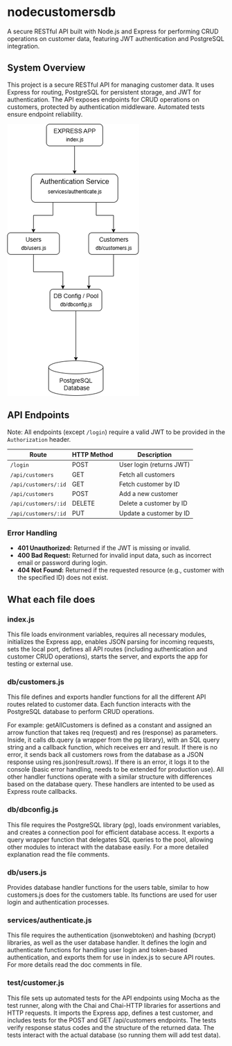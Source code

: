 # nodecustomersdb
A secure RESTful API built with Node.js and Express for performing CRUD operations on customer data, featuring JWT authentication and PostgreSQL integration.

## System Overview
This project is a secure RESTful API for managing customer data. It uses Express for routing, PostgreSQL for persistent storage, and JWT for authentication. The API exposes endpoints for CRUD operations on customers, protected by authentication middleware. Automated tests ensure endpoint reliability.

![System Architecture](app-flow-diagram.png)

## API Endpoints
Note: All endpoints (except `/login`) require a valid JWT to be provided in the `Authorization` header.

| Route                | HTTP Method | Description              |
|----------------------|-------------|--------------------------|
| `/login`             | POST        | User login (returns JWT) |
| `/api/customers`     | GET         | Fetch all customers      |
| `/api/customers/:id` | GET         | Fetch customer by ID     |
| `/api/customers`     | POST        | Add a new customer       |
| `/api/customers/:id` | DELETE      | Delete a customer by ID  |
| `/api/customers/:id` | PUT         | Update a customer by ID  |

### Error Handling
- **401 Unauthorized:** Returned if the JWT is missing or invalid.
- **400 Bad Request:** Returned for invalid input data, such as incorrect email or password during login.
- **404 Not Found:** Returned if the requested resource (e.g., customer with the specified ID) does not exist.

## What each file does
### index.js
This file loads environment variables, requires all necessary modules, initializes the Express app, enables JSON parsing for incoming requests, sets the local port, defines all API routes (including authentication and customer CRUD operations), starts the server, and exports the app for testing or external use.

### db/customers.js
This file defines and exports handler functions for all the different API routes related to customer data. Each function interacts with the PostgreSQL database to perform CRUD operations.

For example: getAllCustomers is defined as a constant and assigned an arrow function that takes req (request) and res (response) as parameters. Inside, it calls db.query (a wrapper from the pg library), with an SQL query string and a callback function, which receives err and result. If there is no error, it sends back all customers rows from the database as a JSON response using res.json(result.rows). If there is an error, it logs it to the console (basic error handling, needs to be extended for production use).
All other handler functions operate with a similar structure with differences based on the database query.
These handlers are intented to be used as Express route callbacks.

### db/dbconfig.js
This file requires the PostgreSQL library (pg), loads environment variables, and creates a connection pool for efficient database access. It exports a query wrapper function that delegates SQL queries to the pool, allowing other modules to interact with the database easily. For a more detailed explanation read the file comments.

### db/users.js
Provides database handler functions for the users table, similar to how customers.js does for the customers table. Its functions are used for user login and authentication processes.

### services/authenticate.js
This file requires the authentication (jsonwebtoken) and hashing (bcrypt) libraries, as well as the user database handler. It defines the login and authenticate functions for handling user login and token-based authentication, and exports them for use in index.js to secure API routes. For more details read the doc comments in file.

### test/customer.js
This file sets up automated tests for the API endpoints using Mocha as the test runner, along with the Chai and Chai-HTTP libraries for assertions and HTTP requests. It imports the Express app, defines a test customer, and includes tests for the POST and GET /api/customers endpoints. The tests verify response status codes and the structure of the returned data. The tests interact with the actual database (so running them will add test data).